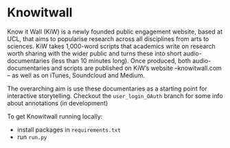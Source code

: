 Knowitwall
==========
Know it Wall (KiW) is a newly founded public engagement website, based at UCL, that aims to popularise research across all disciplines from arts to sciences.
KiW takes 1,000-word scripts that academics write on research worth sharing with the wider public and turns these into short audio-documentaries (less than 10 minutes long). Once produced, both audio-documentaries and scripts are published on KiW’s website –knowitwall.com – as well as on iTunes, Soundcloud and Medium.

The overarching aim is use these documentaries as a starting point for interactive storytelling. Checkout the `user_login_OAuth` branch for some info about annotations (in development)

To get Knowitwall running locally:

- install packages in `requirements.txt`
- run `run.py`
